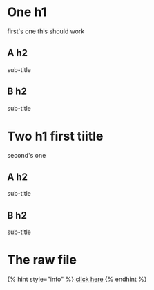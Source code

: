 # One h1 

first's one
this should work

## A h2

sub-title

## B h2

sub-title

# Two h1 first tiitle

second's one

## A h2

sub-title

## B h2

sub-title

# The raw file

{% hint style="info" %}
[click here](https://raw.githubusercontent.com/figment-networks/datahub-learn/master/figment-learn/new-pathways/__tests__/heading-multiple-h1.md)
{% endhint %}
